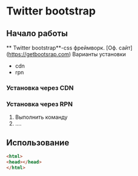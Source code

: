 # Twitter bootstrap


## Начало работы
** Twitter bootstrap**-css фреймворк. [Оф. сайт] (https://getbootsrap.com)
Варианты установки
* cdn
* rpn

### Установка через CDN

### Установка через RPN
1. Выполнить команду
1. ....

## Использование
```html
<html>
<head></head>
</html>
```